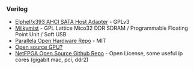 ### Verilog

- [Elphel/x393 AHCI SATA Host Adapter](https://github.com/Elphel/x393) - GPLv3
- [Milkymist](https://github.com/m-labs/milkymist) - GPL Lattice Mico32 DDR SDRAM / Programmable Floating Point Unit / Soft USB
- [Parallela Open Hardware Repo](https://github.com/parallella/oh) - MIT
- [Open source GPU?](https://github.com/VerticalResearchGroup/miaow)
- [NetFPGA Open Source Github Repo](https://github.com/NetFPGA) - Open License, some useful ip cores (gigabit mac, pci, ddr2)
